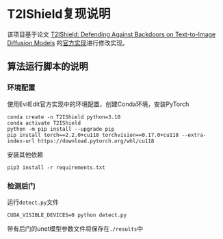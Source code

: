 # T2IShield复现说明

该项目基于论文 [T2IShield: Defending Against Backdoors on Text-to-Image Diffusion Models](https://arxiv.org/pdf/2407.04215) 的[官方实现](https://github.com/Robin-WZQ/T2IShield)进行修改实现。


   

## 算法运行脚本的说明

### 环境配置

使用EvilEdit官方实现中的环境配置，创建Conda环境，安装PyTorch

```
conda create -n T2IShield python=3.10
conda activate T2IShield
python -m pip install --upgrade pip
pip install torch==2.2.0+cu118 torchvision==0.17.0+cu118 --extra-index-url https://download.pytorch.org/whl/cu118
```

安装其他依赖

```
pip3 install -r requirements.txt
```

### 检测后门

运行`detect.py`文件

```
CUDA_VISIBLE_DEVICES=0 python detect.py
```

带有后门的unet模型参数文件将保存在`./results`中


